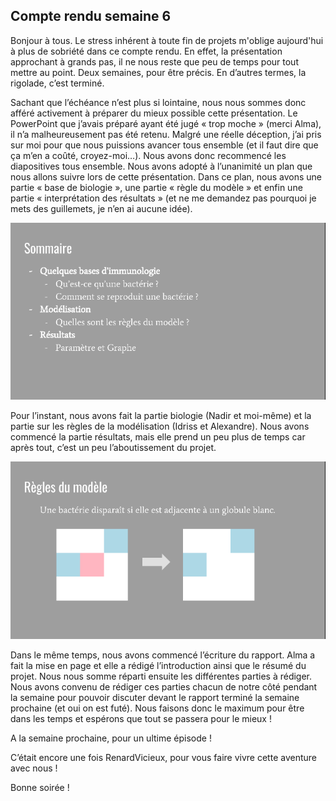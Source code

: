 ## Compte rendu semaine 6 ##
Bonjour à tous. Le stress inhérent à toute fin de projets m'oblige aujourd'hui à plus de sobriété dans ce compte rendu. En effet, la présentation approchant à grands pas, il ne nous reste que peu de temps pour tout mettre au point. Deux semaines, pour être précis. En d’autres termes, la rigolade, c’est terminé.

Sachant que l’échéance n’est plus si lointaine, nous nous sommes donc afféré activement à préparer du mieux possible cette présentation. Le PowerPoint que j’avais préparé ayant été jugé « trop moche » (merci Alma), il n’a malheureusement pas été retenu. Malgré une réelle déception, j’ai pris sur moi pour que nous puissions avancer tous ensemble (et il faut dire que ça m’en a coûté, croyez-moi…). Nous avons donc recommencé les diapositives tous ensemble. Nous avons adopté à l’unanimité un plan que nous allons suivre lors de cette présentation. Dans ce plan, nous avons une partie « base de biologie », une partie « règle du modèle » et enfin une partie « interprétation des résultats » (et ne me demandez pas pourquoi je mets des guillemets, je n’en ai aucune idée).

![img](https://github.com/are00dynamic-2018/PROPAGATION_BACTERIENNE/blob/master/img_pres2.png?raw=true)

Pour l’instant, nous avons fait la partie biologie (Nadir et moi-même) et la partie sur les règles de la modélisation (Idriss et Alexandre). Nous avons commencé la partie résultats, mais elle prend un peu plus de temps car après tout, c’est un peu l’aboutissement du projet.

![img](https://github.com/are00dynamic-2018/PROPAGATION_BACTERIENNE/blob/master/img_pres2.1.png?raw=true)

Dans le même temps, nous avons commencé l’écriture du rapport. Alma a fait la mise en page et elle a rédigé l’introduction ainsi que le résumé du projet. Nous nous somme réparti ensuite les différentes parties à rédiger. Nous avons convenu de rédiger ces parties chacun de notre côté pendant la semaine pour pouvoir discuter devant le rapport terminé la semaine prochaine (et oui on est futé). Nous faisons donc le maximum pour être dans les temps et espérons que tout se passera pour le mieux !

A la semaine prochaine, pour un ultime épisode !

C’était encore une fois RenardVicieux, pour vous faire vivre cette aventure avec nous !

Bonne soirée !
